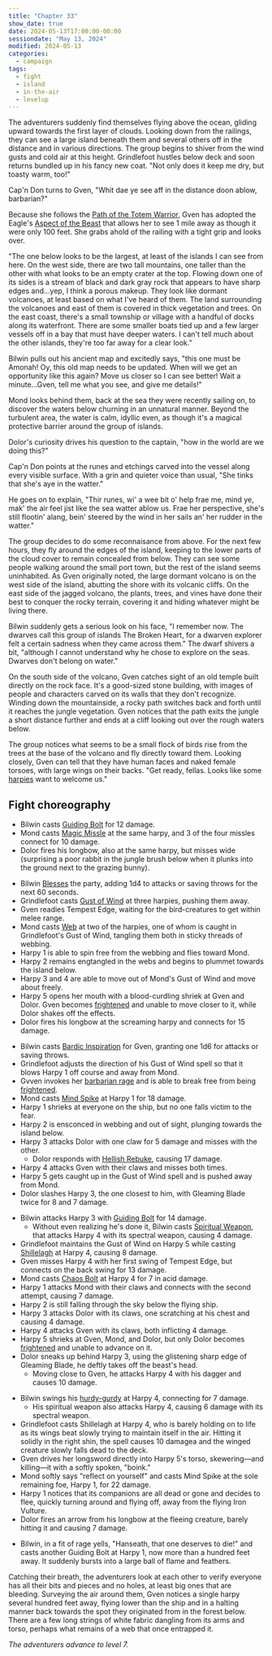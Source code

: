 ```yaml
---
title: "Chapter 33"
show_date: true
date: 2024-05-13T17:00:00-00:00
sessiondate: "May 13, 2024"
modified: 2024-05-13
categories:
  - campaign
tags:
  - fight
  - island
  - in-the-air
  - levelup
---
```


The adventurers suddenly find themselves flying above the ocean, gliding upward towards
the first layer of clouds. Looking down from the railings, they can see a large island
beneath them and several others off in the distance and in various directions. The group
begins to shiver from the wind gusts and cold air at this height. Grindlefoot hustles
below deck and soon returns bundled up in his fancy new coat. "Not only does it keep me dry,
but toasty warm, too!"

Cap'n Don turns to Gven, "Whit dae ye see aff in the distance doon ablow, barbarian?"

Because she follows the [Path of the Totem Warrior](https://dnd5e.wikidot.com/barbarian:totem-warrior),
Gven has adopted the Eagle's [Aspect of the Beast](https://dnd5e.wikidot.com/barbarian:totem-warrior#toc2)
that allows her to see 1 mile away as though it were only 100 feet. She grabs ahold
of the railing with a tight grip and looks over.

"The one below looks to be the largest, at least of the islands I can see from here.
On the west side, there are two tall mountains, one taller than the other with what looks to
be an empty crater at the top. Flowing down one of its sides is a stream of black and dark
gray rock that appears to have sharp edges and...yep, I think a porous makeup. They look like
dormant volcanoes, at least based on what I've heard of them. The land surrounding the volcanoes
and east of them is covered in thick vegetation and trees.
On the east coast, there's a small township or village with a handful of docks along its waterfront.
There are some smaller boats tied up and a few larger vessels off in a bay that must have
deeper waters. I can't tell much about the other islands, they're too far away for a clear look."

Bilwin pulls out his ancient map and excitedly says, "this one must be Amonah! Oy, this
old map needs to be updated. When will we get an opportunity like this again? Move us closer
so I can see better! Wait a minute...Gven, tell me what you see, and give me details!"

Mond looks behind them, back at the sea they were recently sailing on, to discover the waters
below churning in an unnatural manner. Beyond the turbulent area, the water is calm,
idyllic even, as though it's a magical protective barrier around the group of islands.

Dolor's curiosity drives his question to the captain, "how in the world are we doing this?"

Cap'n Don points at the runes and etchings carved into the vessel along every visible
surface. With a grin and quieter voice than usual, "She tinks that she's aye in the watter."

He goes on to explain, "Thir runes, wi' a wee bit o' help frae me, mind ye, mak' the air
feel jist like the sea watter ablow us. Frae her perspective, she's still flootin' alang,
bein' steered by the wind in her sails an' her rudder in the watter."

The group decides to do some reconnaisance from above. For the next few hours,
they fly around the edges of the island, keeping to the lower parts of the cloud cover to remain
concealed from below. They can see some people walking around the small port town, but
the rest of the island seems uninhabited. As Gven originally noted, the large dormant
volcano is on the west side of the island, abutting the shore with its volcanic cliffs.
On the east side of the jagged volcano, the plants, trees, and vines have done their best
to conquer the rocky terrain, covering it and hiding whatever might be living there.

Bilwin suddenly gets a serious look on his face, "I remember now. The dwarves call this group
of islands The Broken Heart, for a dwarven explorer felt a certain sadness when they came
across them." The dwarf shivers a bit, "although I cannot understand why he chose to
explore on the seas. Dwarves don't belong on water."

On the south side of the volcano, Gven catches sight of an old temple built directly on the
rock face. It's a good-sized stone building, with images of people and characters carved on
its walls that they don't recognize. Winding down the mountainside, a rocky path switches
back and forth until it reaches the jungle vegetation. Gven notices that the path exits
the jungle a short distance further and ends at a cliff looking out over the rough waters below.

The group notices what seems to be a small flock of birds rise from the trees at the base of
the volcano and fly directly toward them. Looking closely, Gven can tell that they have
human faces and naked female torsoes, with large wings on their backs. "Get ready, fellas.
Looks like some [harpies](https://www.dndbeyond.com/monsters/16919-harpy) want to welcome us."

## Fight choreography

<!-- Initiative rolls:
  Bilwin - 22
  Dolor - 5 (nat 1 + 4)
  Grindlefoot - 17
  Gven - 17
  Mond - 15
-->

<!-- Pre-round 1 -->
* Bilwin casts [Guiding Bolt](https://www.dndbeyond.com/spells/2133-guiding-bolt) for 12 damage.
* Mond casts [Magic Missle](https://www.dndbeyond.com/spells/2176-magic-missile) at the same harpy,
  and 3 of the four missles connect for 10 damage.
* Dolor fires his longbow, also at the same harpy, but misses wide (surprising a poor rabbit in the jungle
  brush below when it plunks into the ground next to the grazing bunny).

<!-- Round 1 -->
* Bilwin [Blesses](https://www.dndbeyond.com/spells/2016-bless) the party, adding 1d4 to attacks or saving
  throws for the next 60 seconds.
* Grindlefoot casts [Gust of Wind](https://www.dndbeyond.com/spells/2134-gust-of-wind) at three harpies, pushing them away.
* Gven readies Tempest Edge, waiting for the bird-creatures to get within melee range.
* Mond casts [Web](https://www.dndbeyond.com/spells/2299-web) at two of the harpies, one of whom is
  caught in Grindlefoot's Gust of Wind, tangling them both in sticky threads of webbing.
* Harpy 1 is able to spin free from the webbing and flies toward Mond.
* Harpy 2 remains engtangled in the webs and begins to plummet towards the island below.
* Harpy 3 and 4 are able to move out of Mond's Gust of Wind and move about freely.
* Harpy 5 opens her mouth with a blood-curdling shriek at Gven and Dolor. Gven becomes
  [frightened](https://www.dndbeyond.com/sources/basic-rules/appendix-a-conditions#Frightened) and
  unable to move closer to it, while Dolor shakes off the effects.
* Dolor fires his longbow at the screaming harpy and connects for 15 damage.

<!-- Round 2 -->
* Bilwin casts [Bardic Inspiration](https://www.dndbeyond.com/classes/1-bard#BardicInspiration-75) for
  Gven, granting one 1d6 for attacks or saving throws.
* Grindlefoot adjusts the direction of his Gust of Wind spell so that it blows Harpy 1 off course and away from Mond.
* Gvven invokes her [barbarian rage](https://www.thegamer.com/dungeons-dragons-dnd-barbarian-rage-explained-guide/)
  and is able to break free from being [frightened](https://www.dndbeyond.com/sources/basic-rules/appendix-a-conditions#Frightened).
* Mond casts [Mind Spike](http://dnd5e.wikidot.com/spell:mind-spike) at Harpy 1 for 18 damage.
* Harpy 1 shrieks at everyone on the ship, but no one falls victim to the fear.
* Harpy 2 is ensconced in webbing and out of sight, plunging towards the island below.
* Harpy 3 attacks Dolor with one claw for 5 damage and misses with the other.
  * Dolor responds with [Hellish Rebuke](https://www.dndbeyond.com/spells/hellish-rebuke), causing 17 damage.
* Harpy 4 attacks Gven with their claws and misses both times.
* Harpy 5 gets caught up in the Gust of Wind spell and is pushed away from Mond.
* Dolor slashes Harpy 3, the one closest to him, with Gleaming Blade twice for 8 and 7 damage.

<!-- Round 3 -->
* Bilwin attacks Harpy 3 with [Guiding Bolt](https://www.dndbeyond.com/spells/2133-guiding-bolt) for 14 damage.
  * Without even realizing he's done it, Bilwin casts [Spiritual Weapon](https://www.dndbeyond.com/spells/2133-guiding-bolt),
    that attacks Harpy 4 with its spectral weapon, causing 4 damage.
* Grindlefoot maintains the Gust of Wind on Harpy 5 while casting [Shillelagh](https://www.dndbeyond.com/spells/2249-shillelagh)
  at Harpy 4, causing 8 damage.
* Gven misses Harpy 4 with her first swing of Tempest Edge, but connects on the back swing for 13 damage.
* Mond casts [Chaos Bolt](https://www.dndbeyond.com/spells/14761-chaos-bolt) at Harpy 4 for 7 in acid damage.
* Harpy 1 attacks Mond with their claws and connects with the second attempt, causing 7 damage.
* Harpy 2 is still falling through the sky below the flying ship.
* Harpy 3 attacks Dolor with its claws, one scratching at his chest and causing 4 damage.
* Harpy 4 attacks Gven with its claws, both inflicting 4 damage.
* Harpy 5 shrieks at Gven, Mond, and Dolor, but only Dolor becomes
  [frightened](https://www.dndbeyond.com/sources/basic-rules/appendix-a-conditions#Frightened)
  and unable to advance on it.
* Dolor sneaks up behind Harpy 3, using the glistening sharp edge of Gleaming Blade, he deftly
  takes off the beast's head.
  * Moving close to Gven, he attacks Harpy 4 with his dagger and causes 10 damage.

<!-- Round 4 -->
* Bilwin swings his [hurdy-gurdy](https://en.wikipedia.org/wiki/Hurdy-gurdy) at Harpy 4, connecting
  for 7 damage.
  * His spiritual weapon also attacks Harpy 4, causing 6 damage with its spectral weapon.
* Grindlefoot casts Shillelagh at Harpy 4, who is barely holding on to life as its wings beat slowly
  trying to maintain itself in the air. Hitting it solidly in the right shin, the spell causes 10
  damagea and the winged creature slowly falls dead to the deck.
* Gven drives her longsword directly into Harpy 5's torso, skewering—and killing—it with a softly spoken, "boink."
* Mond softly says "reflect on yourself" and casts Mind Spike at the sole remaining foe, Harpy 1, for 22 damage.
* Harpy 1 notices that its companions are all dead or gone and decides to flee, quickly turning around
  and flying off, away from the flying Iron Vulture.
* Dolor fires an arrow from his longbow at the fleeing creature, barely hitting it and causing 7 damage.

<!-- Round 5 -->
* Bilwin, in a fit of rage yells, "Hanseath, that one deserves to die!" and casts another Guiding Bolt
  at Harpy 1, now more than a hundred feet away. It suddenly bursts into a large ball of flame and feathers.

Catching their breath, the adventurers look at each other to verify everyone has all their
bits and pieces and no holes, at least big ones that are bleeding. Surveying the air around them,
Gven notices a single harpy several hundred feet away, flying lower than the ship and in a halting manner
back towards the spot they originated from in the forest below. There are a few long strings of white
fabric dangling from its arms and torso, perhaps what remains of a web that once entrapped it.

_The adventurers advance to level 7._

<!-- NOTES -->

<!-- em dash: — | Mac kebyoard shortcut = Option + Shift + Dash (-) -->
<!-- https://oatcookies.neocities.org/dndmoney to convert copper, silver, gold, and more into CP -->
<!-- Frequently used links:
  [barbarian rage](https://www.thegamer.com/dungeons-dragons-dnd-barbarian-rage-explained-guide/)
  [Chaos Bolt](https://www.dndbeyond.com/spells/14761-chaos-bolt)
  [Hellish Rebuke](https://www.dndbeyond.com/spells/hellish-rebuke)
  [hurdy-gurdy](https://en.wikipedia.org/wiki/Hurdy-gurdy)
  [Mind Spike](http://dnd5e.wikidot.com/spell:mind-spike)
  [Shillelagh](https://www.dndbeyond.com/spells/2249-shillelagh)
  [Spiritual Weapon](https://www.dndbeyond.com/spells/2133-guiding-bolt)
-->
<!--
  Lists of spells for the classes:
    - Bard spells: https://www.dndbeyond.com/spells/class/1-bard
    - Cleric spells: https://www.dndbeyond.com/spells/class/cleric 
    - Druid spells: https://www.dndbeyond.com/spells/class/druid
    - Sorcerer spells: https://www.dndbeyond.com/spells/class/sorcerer
  Monsters: https://www.dndbeyond.com/monsters
-->
<!-- Directions on a boat:
  Port = left side
  Starboard = right side
  Bow = front
  Aft = back (inside the ship, on board)
  Stern = back (outside, offboard)
-->

